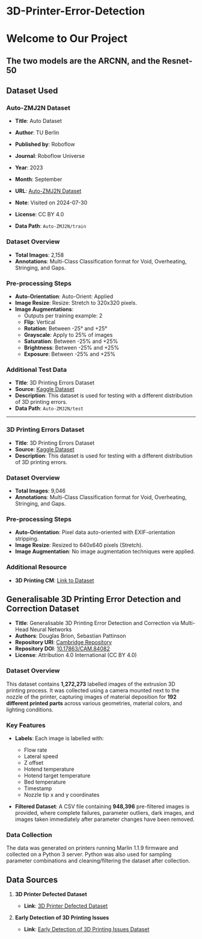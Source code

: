 # 3D-Printer-Error-Detection
<h1>
  Welcome to Our Project
  <h2>
    The two models are the ARCNN, and the Resnet-50
  </h2>
</h1>

## Dataset Used

### Auto-ZMJ2N Dataset
- **Title**: Auto Dataset

- **Author**: TU Berlin
- **Published by**: Roboflow
- **Journal**: Roboflow Universe
- **Year**: 2023
- **Month**: September
- **URL**: [Auto-ZMJ2N Dataset](https://universe.roboflow.com/tu-berlin-pvdvq/auto-zmj2n)
- **Note**: Visited on 2024-07-30
- **License**: CC BY 4.0
- **Data Path**: `Auto-ZMJ2N/train`

### Dataset Overview
- **Total Images**: 2,158
- **Annotations**: Multi-Class Classification format for Void, Overheating, Stringing, and Gaps.

### Pre-processing Steps
- **Auto-Orientation**: Auto-Orient: Applied
- **Image Resize**: Resize: Stretch to 320x320 pixels.
- **Image Augmentations**:
  - Outputs per training example: 2
  - **Flip**: Vertical
  - **Rotation**: Between -25° and +25°
  - **Grayscale**: Apply to 25% of images
  - **Saturation**: Between -25% and +25%
  - **Brightness**: Between -25% and +25%
  - **Exposure**: Between -25% and +25%

### Additional Test Data
- **Title**: 3D Printing Errors Dataset
- **Source**: [Kaggle Dataset](https://www.kaggle.com/datasets/mikulhe/3d-printing-errors)
- **Description**: This dataset is used for testing with a different distribution of 3D printing errors.
- **Data Path**: `Auto-ZMJ2N/test`

---

### 3D Printing Errors Dataset
- **Title**: 3D Printing Errors Dataset
- **Source**: [Kaggle Dataset](https://www.kaggle.com/datasets/mikulhe/3d-printing-errors)
- **Description**: This dataset is used for testing with a different distribution of 3D printing errors.

### Dataset Overview
- **Total Images**: 9,046
- **Annotations**: Multi-Class Classification format for Void, Overheating, Stringing, and Gaps.

### Pre-processing Steps
- **Auto-Orientation**: Pixel data auto-oriented with EXIF-orientation stripping.
- **Image Resize**: Resized to 640x640 pixels (Stretch).
- **Image Augmentation**: No image augmentation techniques were applied.

### Additional Resource
- **3D Printing CM**: [Link to Dataset](https://universe.roboflow.com/arizonastateuniversity/3d-printing-cm)

## Generalisable 3D Printing Error Detection and Correction Dataset

- **Title**: Generalisable 3D Printing Error Detection and Correction via Multi-Head Neural Networks
- **Authors**: Douglas Brion, Sebastian Pattinson
- **Repository URI**: [Cambridge Repository](https://www.repository.cam.ac.uk/handle/1810/339869)
- **Repository DOI**: [10.17863/CAM.84082](https://doi.org/10.17863/CAM.84082)
- **License**: Attribution 4.0 International (CC BY 4.0)

### Dataset Overview
This dataset contains **1,272,273** labelled images of the extrusion 3D printing process. It was collected using a camera mounted next to the nozzle of the printer, capturing images of material deposition for **192 different printed parts** across various geometries, material colors, and lighting conditions.

### Key Features
- **Labels**: Each image is labelled with:
  - Flow rate
  - Lateral speed
  - Z offset
  - Hotend temperature
  - Hotend target temperature
  - Bed temperature
  - Timestamp
  - Nozzle tip x and y coordinates

- **Filtered Dataset**: A CSV file containing **948,396** pre-filtered images is provided, where complete failures, parameter outliers, dark images, and images taken immediately after parameter changes have been removed.

### Data Collection
The data was generated on printers running Marlin 1.1.9 firmware and collected on a Python 3 server. Python was also used for sampling parameter combinations and cleaning/filtering the dataset after collection.

## Data Sources
1. **3D Printer Defected Dataset**
   - **Link**: [3D Printer Defected Dataset](https://www.kaggle.com/datasets/justin900429/3d-printer-defected-dataset/data)

2. **Early Detection of 3D Printing Issues**
   - **Link**: [Early Detection of 3D Printing Issues Dataset](https://www.kaggle.com/competitions/early-detection-of-3d-printing-issues/data)